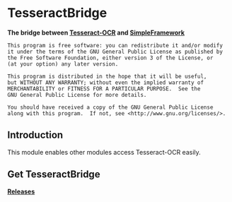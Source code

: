 TesseractBridge
===================

__The bridge between [Tesseract-OCR](https://github.com/PeratX/TesseractBridge) and [SimpleFramework](https://github.com/PeratX/SimpleFramework)__

	This program is free software: you can redistribute it and/or modify
	it under the terms of the GNU General Public License as published by
	the Free Software Foundation, either version 3 of the License, or
	(at your option) any later version.

	This program is distributed in the hope that it will be useful,
	but WITHOUT ANY WARRANTY; without even the implied warranty of
	MERCHANTABILITY or FITNESS FOR A PARTICULAR PURPOSE.  See the
	GNU General Public License for more details.

	You should have received a copy of the GNU General Public License
	along with this program.  If not, see <http://www.gnu.org/licenses/>.

Introduction
-------------
This module enables other modules access Tesseract-OCR easily.

Get TesseractBridge
-------------
__[Releases](https://github.com/PeratX/TesseractBridge/releases)__
